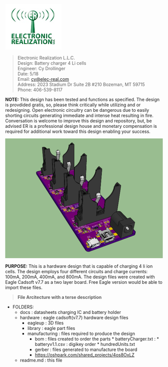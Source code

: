 
![ER_LOGO](/docs/github.png)
>Electronic Realization L.L.C.								   
>Design: Battery charger 4 Li cells		   
>Engineer: Cy Drollinger								   
>Date: 5/18												           
>Email: cy@elec-real.com								   
>Address: 2023 Stadium Dr Suite 2B #210 Bozeman, MT 59715				   
>Phone: 406-539-8117	

**NOTE:**
 This design has been tested and functions as specified. The design is provdided gratis, so, please 
 think critically while utilizing and or redesigning. Open electronic circuitry can be dangerous due 
 to easily shorting circuits generating immediate and intense heat resulting in fire. Conversation is
 welcome to improve this design and repository, but, be advised ER is a professional design house and
 monetary compensation is required for additional work toward this design enabling your success.			   
	 
![Battery_charger](/hardware/eagleUp/BatChrgv1.png)

**PURPOSE:**
This is a hardware design that is capable of charging 4 li ion cells. The design employs four different circuits
and charge currents: 100mA, 200mA, 400mA, and 800mA. The design files were created with Eagle Cadsoft v7.7 as a 
two layer board. Free Eagle version would be able to import these files. 

>**File Arcitecture with a terse description**


* FOLDERS:
	* docs		: datasheets charging IC and battery holder
	* hardware	: eagle cadsoft(v7.7) hardware design files 	
		* eagleup		: 3D files 
		* library		: eagle part files 
		* manufacturing	: files required to produce the design
			* bom	: files created to order the parts
					* batteryCharger.txt	: 
					* batteryv1.1.csv	: digikey order
					* hundredUnits.txt	
			* gerber	: files generated to manufacture the board
			* https://oshpark.com/shared_projects/4os8OxLZ
	* readme.md	: this file
	
